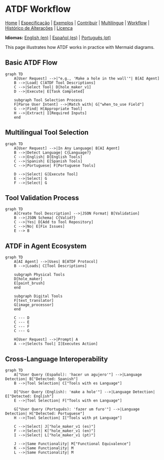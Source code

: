 # ATDF Workflow

[Home](index.md) | [Especificação](specification.md) | [Exemplos](examples.md) | [Contribuir](contributing.md) | [Multilíngue](multilingual.md) | [Workflow](workflow.md) | [Histórico de Alterações](changelog.md) | [Licença](license.md)

**Idiomas:** [English (en)](../en/workflow.md) | [Español (es)](../es/workflow.md) | [Português (pt)](workflow.md)

This page illustrates how ATDF works in practice with Mermaid diagrams.

## Basic ATDF Flow

```mermaid
graph TD
    A[User Request] -->|"e.g., 'Make a hole in the wall'"| B[AI Agent]
    B -->|Load| C[ATDF Tool Descriptions]
    C -->|Select Tool| D[hole_maker_v1]
    D -->|Execute| E[Task Completed]
    
    subgraph Tool Selection Process
    F[Parse User Intent] -->|Match with| G["when_to_use Field"]
    G -->|Find| H[Appropriate Tool]
    H -->|Extract| I[Required Inputs]
    end
```

## Multilingual Tool Selection

```mermaid
graph TD
    A[User Request] -->|In Any Language| B[AI Agent]
    B -->|Detect Language| C{Language?}
    C -->|English| D[English Tools]
    C -->|Spanish| E[Spanish Tools]
    C -->|Portuguese| F[Portuguese Tools]
    
    D -->|Select| G[Execute Tool]
    E -->|Select| G
    F -->|Select| G
```

## Tool Validation Process

```mermaid
graph TD
    A[Create Tool Description] -->|JSON Format| B[Validation]
    B -->|JSON Schema| C{Valid?}
    C -->|Yes| D[Add to Tool Repository]
    C -->|No| E[Fix Issues]
    E --> B
```

## ATDF in Agent Ecosystem

```mermaid
graph TD
    A[AI Agent] -->|Uses| B[ATDF Protocol]
    B -->|Loads| C[Tool Descriptions]
    
    subgraph Physical Tools
    D[hole_maker]
    E[paint_brush]
    end
    
    subgraph Digital Tools
    F[text_translator]
    G[image_processor]
    end
    
    C --- D
    C --- E
    C --- F
    C --- G
    
    H[User Request] -->|Prompt| A
    A -->|Selects Tool| I[Executes Action]
```

## Cross-Language Interoperability

```mermaid
graph TD
    A["User Query (Español): 'hacer un agujero'"] -->|Language Detection| B["Detected: Spanish"]
    B -->|Tool Selection| C["Tools with es Language"]
    
    D["User Query (English): 'make a hole'"] -->|Language Detection| E["Detected: English"]
    E -->|Tool Selection| F["Tools with en Language"]
    
    G["User Query (Português): 'fazer um furo'"] -->|Language Detection| H["Detected: Portuguese"]
    H -->|Tool Selection| I["Tools with pt Language"]
    
    C -->|Select| J["hole_maker_v1 (es)"]
    F -->|Select| K["hole_maker_v1 (en)"]
    I -->|Select| L["hole_maker_v1 (pt)"]
    
    J -->|Same Functionality| M["Functional Equivalence"]
    K -->|Same Functionality| M
    L -->|Same Functionality| M
``` 